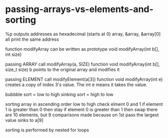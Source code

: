# passing-arrays-vs-elements-and-sorting

%p outputs addresses as hexadecimal (starts at 0)
array, &array, &array[0] all print the same address


function modifyArray can be written as prototype
void modifyArray(int b[], int size)

passing ARRAY 
call      modifyArray(a, SIZE)
function      void modifyArray(int b[], size_t size)
b points to the original array and modifies it

passing ELEMENT
call    modifyElement(a[3])
function      void modifyArray(int e)
creates a copy of index 3's value. The int e means it takes the value.


bubbble sort = low to high
sinking sort = high to low

sorting array in ascending order low to high
check elment 0 and 1 
if element 1 is greater than 0 then stay
if element 0 is greater than 1 then  swap
there are 10 elements, but 9 comparisons made because on 1st pass the largest value sinks to a[9]

sorting is performed by nested for loops
